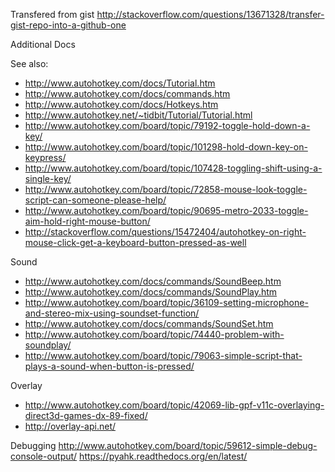 Transfered from gist
http://stackoverflow.com/questions/13671328/transfer-gist-repo-into-a-github-one

Additional Docs

See also:
* http://www.autohotkey.com/docs/Tutorial.htm
* http://www.autohotkey.com/docs/commands.htm
* http://www.autohotkey.com/docs/Hotkeys.htm
* http://www.autohotkey.net/~tidbit/Tutorial/Tutorial.html
* http://www.autohotkey.com/board/topic/79192-toggle-hold-down-a-key/
* http://www.autohotkey.com/board/topic/101298-hold-down-key-on-keypress/
* http://www.autohotkey.com/board/topic/107428-toggling-shift-using-a-single-key/
* http://www.autohotkey.com/board/topic/72858-mouse-look-toggle-script-can-someone-please-help/
* http://www.autohotkey.com/board/topic/90695-metro-2033-toggle-aim-hold-right-mouse-button/
* http://stackoverflow.com/questions/15472404/autohotkey-on-right-mouse-click-get-a-keyboard-button-pressed-as-well

Sound
* http://www.autohotkey.com/docs/commands/SoundBeep.htm
* http://www.autohotkey.com/docs/commands/SoundPlay.htm
* http://www.autohotkey.com/board/topic/36109-setting-microphone-and-stereo-mix-using-soundset-function/
* http://www.autohotkey.com/docs/commands/SoundSet.htm
* http://www.autohotkey.com/board/topic/74440-problem-with-soundplay/
* http://www.autohotkey.com/board/topic/79063-simple-script-that-plays-a-sound-when-button-is-pressed/

Overlay
* http://www.autohotkey.com/board/topic/42069-lib-gpf-v11c-overlaying-direct3d-games-dx-89-fixed/
* http://overlay-api.net/

Debugging
http://www.autohotkey.com/board/topic/59612-simple-debug-console-output/
https://pyahk.readthedocs.org/en/latest/

